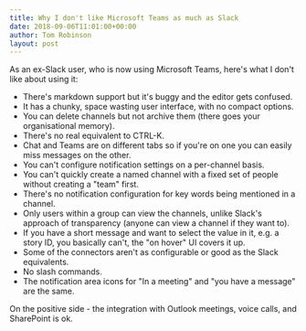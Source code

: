 ```yaml
---
title: Why I don't like Microsoft Teams as much as Slack
date: 2018-09-06T11:01:00+00:00
author: Tom Robinson
layout: post
---
```


As an ex-Slack user, who is now using Microsoft Teams, here's what I don't like about using it:

* There's markdown support but it's buggy and the editor gets confused.
* It has a chunky, space wasting user interface, with no compact options.
* You can delete channels but not archive them (there goes your organisational memory).
* There's no real equivalent to CTRL-K.
* Chat and Teams are on different tabs so if you're on one you can easily miss messages on the other.
* You can't configure notification settings on a per-channel basis.
* You can't quickly create a named channel with a fixed set of people without creating a "team" first.
* There's no notification configuration for key words being mentioned in a channel.
* Only users within a group can view the channels, unlike Slack's approach of transparency (anyone can view a channel if they want to).
* If you have a short message and want to select the value in it, e.g. a story ID, you basically can't, the "on hover" UI covers it up.
* Some of the connectors aren't as configurable or good as the Slack equivalents.
* No slash commands.
* The notification area icons for "In a meeting" and "you have a message" are the same.

On the positive side - the integration with Outlook meetings, voice calls, and SharePoint is ok.
